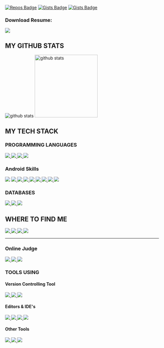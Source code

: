 [![Repos Badge](https://badges.pufler.dev/repos/AtikFaysal)](https://github.com/AtikFaysal)
[![Gists Badge](https://badges.pufler.dev/gists/AtikFaysal)](https://gist.github.com/AtikFaysal)
[![Gists Badge](https://pageview.vercel.app/?github_user=AtikFaysal)](https://github.com/AtikFaysal)


### Download Resume:
<a title="Resume" href="https://drive.google.com/file/d/13T38SWM2HF2GoCuX2oSRL8LQ2ckiySpQ/view?usp=sharing">
   <img src="https://img.shields.io/badge/Resume-black?color=14171A&labelColor=212121&logo=resume&logoColor=ffffff"/>
</a>

<h2>MY GITHUB STATS</h2>
<p>
  <img title="github stats" src="https://github-readme-stats.vercel.app/api?username=AtikFaysal&show_icons=true&line_height=27">
  <img title="github stats" height="206" src="https://github-readme-stats.vercel.app/api/top-langs/?username=AtikFaysal">
</p>

<h2>MY TECH STACK </h2>

<h3>PROGRAMMING LANGUAGES </h3>
<p>
  <a title="Kotlin" href="https://kotlinlang.org/">
    <img src="https://img.shields.io/badge/kotlin-%23777BB4.svg?&style=flat-square&logo=kotlin&logoColor=white"/>
  </a>
  <a title="JAVA" href="https://www.java.com/en/">
    <img src="https://img.shields.io/badge/JAVA-%23ED8B00.svg?&style=flat-square&logo=java&logoColor=white"/>
  </a>
  <a title="C++" href="https://isocpp.org/">
    <img src="https://img.shields.io/badge/C++-%23ED8B00.svg?&style=flat-square&logo=C++&logoColor=white"/>
  </a>
   <a title="PHP" href="https://www.php.net/">
    <img src="https://img.shields.io/badge/PHP-%23777BB4.svg?&style=flat-square&logo=php&logoColor=white"/>
  </a>
</p>

<h3>Android Skills</h3>
<a title="Problem Solving" >
  <img src="https://img.shields.io/badge/Problem%20Solving%20-%23E3B120.svg?&style=flat-square&logo=mvvm&logoColor=white"/>
</a>
<a title="Jetpack" href="https://developer.android.com/jetpack/guide?gclid=Cj0KCQiAsqOMBhDFARIsAFBTN3cyt6Ka7dlmc7t2DCxmhKGVcadHR-vz13HCC4NgyaoBYZkWBdctbMcaAnOhEALw_wcB&gclsrc=aw.ds">
  <img src="https://img.shields.io/badge/Jetpack%20-%23E3B120.svg?&style=flat-square&logo=mvvm&logoColor=white"/>
</a>
<a title="MVVM" href="https://developer.android.com/jetpack/guide?gclid=Cj0KCQiAsqOMBhDFARIsAFBTN3cyt6Ka7dlmc7t2DCxmhKGVcadHR-vz13HCC4NgyaoBYZkWBdctbMcaAnOhEALw_wcB&gclsrc=aw.ds">
  <img src="https://img.shields.io/badge/MVVM%20-%23E34F26.svg?&style=flat-square&logo=mvvm&logoColor=white"/>
</a>
<a title="RxAndroid" href="https://github.com/ReactiveX/RxAndroid">
    <img src="https://img.shields.io/badge/RxAndroid%20-%230E56EF.svg?&style=flat-square&logo=rxandroid&logoColor=white"/>
</a>
<a title="Kotlin Coroutines" href="https://www.markdownguide.org/">
    <img src="https://img.shields.io/badge/Coroutines%20-%239220EC.svg?&style=flat-square&logo=coroutines&logoColor=white"/>
</a>
<a title="Firebase" href="https://www.javascript.com/">
    <img src="https://img.shields.io/badge/Firebase%20-%23F1A708.svg?&style=flat-square&logo=firebase&logoColor=white"/>
</a>
<a title="GPS Location" href="https://jquery.com/">
    <img src="https://img.shields.io/badge/GPS%20Location%20-%237FE5A9.svg?&style=flat-square&logo=gps&logoColor=white"/>
</a>
<a title="Data Binding" href="https://www.php.net/">
    <img src="https://img.shields.io/badge/Data%20binding%20-%237FB0E5.svg?&style=flat-square&logo=gps&logoColor=white"/>
</a>
<a title="Kotlin KTX" href="https://www.markdownguide.org/">
    <img src="https://img.shields.io/badge/Kotin%20KTX-%23FE0439.svg?&style=flat-square&logo=kotlinktx&logoColor=white"/>
</a>

<h3>DATABASES</h3>

<a title="Room" href="https://developer.android.com/training/data-storage/room">
    <img src="https://img.shields.io/badge/-Room-%234479A1?style=flat-square&logo=room&logoColor=ffffff"/>
</a> 
<a title="SQLite" href="https://www.sqlite.org/index.html">
    <img src="https://img.shields.io/badge/SQLite%20-%23003B57.svg?&style=flat-square&logo=sqlite&logoColor=white"/>
</a>
<a title="MYSQL" href="https://www.mysql.com/">
    <img src="http://img.shields.io/badge/-MYSQL-%234479A1?style=flat-square&logo=mysql&logoColor=ffffff"/>
</a>

<h2>WHERE TO FIND ME</h2>
<p>
    <a title="Facebook" href="https://facebook.com/atikfaysal1404">
        <img src="https://img.shields.io/badge/-Facebook-%233b5998?style=flat-square&logo=Facebook&logoColor=ffffff" />
    </a>
    <a title="LinkedIn" href="https://tinyurl.com/4c3u6b2e">
        <img src="https://img.shields.io/badge/-LinkedIn-%230e76a8?style=flat-square&logo=Linkedin&logoColor=ffffff" />
    </a>
    <a title="Instagram" href="https://instagram.com/mr.ms.AtikFaysal">
        <img src="https://img.shields.io/badge/-Instagram-%233f729b?style=flat-square&logo=instagram&logoColor=ffffff" />
    </a>
	<a title="Skype" href="https://www.instagram.com/md_atik_faysal">
        <img src="https://img.shields.io/badge/-Skype-%2304B2FE?style=flat-square&logo=skype&logoColor=ffffff" />
    </a>
</p>

<hr/>

<h3>Online Judge</h3>

<a title="UVA" href="https://tinyurl.com/4c3u6b2e">
   <img src="https://img.shields.io/badge/UVA%20-%23A304FE.svg?&style=flat-square&logo=uva&logoColor=white"/>
</a>
<a title="Codeforces" href="https://tinyurl.com/234mht5a">
   <img src="https://img.shields.io/badge/Codeforces%20-%23FE04AE.svg?&style=flat-square&logo=codeforces&logoColor=white"/>
</a>
<a title="URI" href="https://tinyurl.com/wpx5zdm8">
   <img src="https://img.shields.io/badge/URI%20-%2304E0FE.svg?&style=flat-square&logo=uri&logoColor=white"/>
</a>


<h3>TOOLS USING</h3>

<h4>Version Controlling Tool </h4>

<a title="Git" href="https://git-scm.com/">
   <img src="https://img.shields.io/badge/Git%20-%23F05033.svg?&style=flat-square&logo=git&logoColor=white"/>
</a>
<a title="Github" href="https://github.com/AtikFaysal">
   <img src="https://img.shields.io/badge/Github%20-%23121011.svg?&style=flat-square&logo=github&logoColor=white"/>
</a>
<a title="BitBucket" href="https://bitbucket.org/atik1404/">
   <img src="https://img.shields.io/badge/Bitbucket%20-%230047B3.svg?&style=flat-square&logo=bitbucket&logoColor=white"/>
</a>

<h4>Editors & <span title="Intergrated Development Environment">IDE</span>'s</h4>
    
<a title="Android Studio" href="https://developer.android.com/studio">
   <img src="https://img.shields.io/badge/-Android%20Studio-%23007ACC?style=flat-square&logo=android" />
</a>
<a title="PHPSTORM" href="https://www.jetbrains.com/phpstorm/">
   <img src="https://img.shields.io/badge/-PhpStorm-%239250f5?style=flat-square&logo=phpstorm" />
</a>
<a title="Sublime Text" href="https://www.sublimetext.com/">
   <img src="https://img.shields.io/badge/-Sublime%20Text-%23FF9800?style=flat-square&logo=sublime-text&logoColor=white" />
</a>
<a title="Atom" href="https://atom.io/">
   <img src="https://img.shields.io/badge/-Atom%20-%2366595C?style=flat-square&logo=atom" />
</a>

<h4>Other Tools</h4>

<a title="APACHE (Web Server)" href="https://www.apache.org/">
   <img src="https://img.shields.io/badge/Apache-%23D22128.svg?&style=flat-square&logo=apache&logoColor=white"/>
</a>
<a title="XAMPP" href="https://www.apachefriends.org/download.html">
   <img src="https://img.shields.io/badge/XAMPP-%23FB7A24.svg?&style=flat-square&logo=xampp&logoColor=white"/>
</a>
<a title="Trello" href="https://trello.com/">
   <img src="https://img.shields.io/badge/Trello-%230079BF.svg?&style=flat-square&logo=trello&logoColor=white"/>
</a>

[website]: https://clustercoding.com/
[twitter]: https://twitter.com/AtikFaysal
[youtube]:  https://www.youtube.com/
[linkedin]: https://bd.linkedin.com/in/AtikFaysal-368a6412b
[facebook]: https://www.facebook.com/AtikFaysal/
